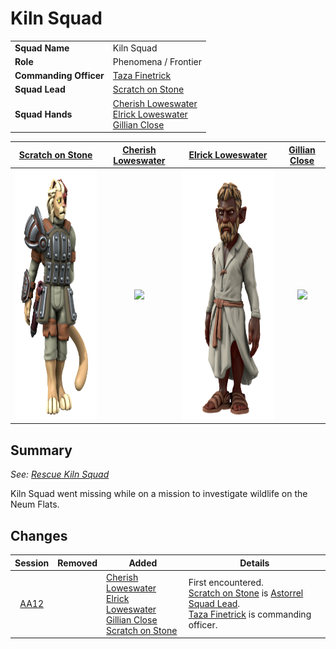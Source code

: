 # Kiln Squad

|||
| --- | --- |
| **Squad Name** | Kiln Squad | squad.2
| **Role** | Phenomena / Frontier |
| **Commanding Officer** | [Taza Finetrick](../../../../characters/taza-finetrick.md) |
| **Squad Lead** | [Scratch on Stone](../../../../characters/scratch-on-stone.md) |
| **Squad Hands** | [Cherish Loweswater](../../../../characters/cherish-loweswater.md)<br>[Elrick Loweswater](../../../../characters/elrick-loweswater.md)<br>[Gillian Close](../../../../characters/gillian-close.md) |

| [Scratch on Stone](../../../../characters/scratch-on-stone.md) | [Cherish Loweswater](../../../../characters/cherish-loweswater.md) | [Elrick Loweswater](../../../../characters/elrick-loweswater.md) | [Gillian Close](../../../../characters/gillian-close.md) |
|:---:|:---:|:---:|:---:|
| <img src="https://raw.githubusercontent.com/jesskelsall/astarus-images/main/characters/portraits/4d80ad32c15fa53a.png" height="400" /> | <img src="https://raw.githubusercontent.com/jesskelsall/astarus-images/main/characters/portraits/imageid.png" height="400" /> | <img src="https://raw.githubusercontent.com/jesskelsall/astarus-images/main/characters/portraits/234b3c748acf94f2.png" height="400" /> | <img src="https://raw.githubusercontent.com/jesskelsall/astarus-images/main/characters/portraits/imageid.png" height="400" /> |

## Summary

*See: [Rescue Kiln Squad](../../../../storylines/rescue-kiln-squad.md)*

Kiln Squad went missing while on a mission to investigate wildlife on the Neum Flats.

## Changes

| Session | Removed | Added | Details |
|:---:| --- | --- | --- |
| [AA12](../../../../sessions/AA12.md) || [Cherish Loweswater](../../../../characters/cherish-loweswater.md)<br>[Elrick Loweswater](../../../../characters/elrick-loweswater.md)<br>[Gillian Close](../../../../characters/gillian-close.md)<br>[Scratch on Stone](../../../../characters/scratch-on-stone.md) | First encountered.<br>[Scratch on Stone](../../../../characters/scratch-on-stone.md) is [Astorrel Squad Lead](../ranks/astorrel-squad-lead.md).<br>[Taza Finetrick](../../../../characters/taza-finetrick.md) is commanding officer. |

